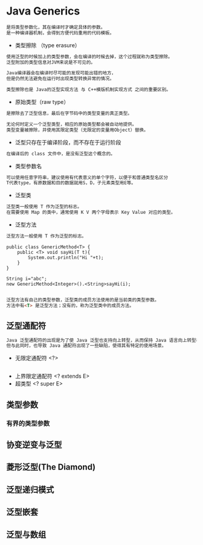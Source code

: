 # Java Generics
```md
是将类型参数化，其在编译时才确定具体的参数。
是一种编译器机制，会得到方便代码重用的代码模板。
```
* 类型擦除 （type erasure）
```md
使用泛型的时候加上的类型参数，会在编译的时候去掉，这个过程就称为类型擦除。
泛型附加的类型信息对JVM来说是不可见的。

Java编译器会在编译时尽可能的发现可能出错的地方，
但是仍然无法避免在运行时出现类型转换异常的情况。

类型擦除也是 Java的泛型实现方法 与 C++模版机制实现方式 之间的重要区别。
```
* 原始类型（raw type）
```md
是擦除去了泛型信息，最后在字节码中的类型变量的真正类型。

无论何时定义一个泛型类型，相应的原始类型都会被自动地提供。
类型变量被擦除，并使用其限定类型（无限定的变量用Object）替换。
```
* 泛型只存在于编译阶段，而不存在于运行阶段
```md
在编译后的 class 文件中，是没有泛型这个概念的。
```
* 类型参数名
```md
可以使用任意字符串，建议使用有代表意义的单个字符，以便于和普通类型名区分
T代表type，有原数据和目的数据就用S，D，子元素类型用E等。
```
* 泛型类
```md
泛型类一般使用 T 作为泛型的标志。
在需要使用 Map 的类中，通常使用 K V 两个字母表示 Key Value 对应的类型。
```
* 泛型方法
```md
泛型方法一般使用 T 作为泛型的标志。
```
```
public class GenericMethod<T> {
    public <T> void sayHi(T t){
        System.out.println("Hi "+t);
    }
}

String i="abc";
new GenericMethod<Integer>().<String>sayHi(i);


```
```md
泛型方法有自己的类型参数，泛型类的成员方法使用的是当前类的类型参数。
方法中有<T> 是泛型方法；没有的，称为泛型类中的成员方法。
```
## 泛型通配符
```md
Java 泛型通配符的出现是为了使 Java 泛型也支持向上转型，从而保持 Java 语言向上转型概念的统一。
但与此同时，也导致 Java 通配符出现了一些缺陷，使得其有特定的使用场景。
```
* 无限定通配符 <?>
```md

```
* 上界限定通配符 <? extends E>
* 超类型 <? super E>

## 类型参数

### 有界的类型参数

## 协变逆变与泛型

## 菱形泛型(The Diamond)

## 泛型递归模式

## 泛型嵌套

## 泛型与数组
